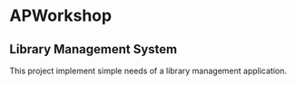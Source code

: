 # APWorkshop
## Library Management System
This project implement simple needs of a library management application.
